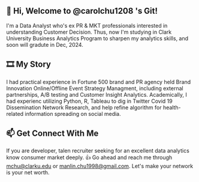 👋 Hi, Welcome to @carolchu1208 's Git!
-------------------------
I'm a Data Analyst who's ex PR & MKT professionals interested in understanding Customer Decision.
Thus, now I'm studying in Clark University Business Analytics Program to sharpen my analytics skills, and soon will gradute in Dec, 2024.

🎞️ My Story
-------------------------
I had practical experience in Fortune 500 brand and PR agency held Brand Innovation Online/Offline Event Strategy Managment, including external partnerships, A/B testing and Customer Insight Analytics.
Academically, I had experienc utilizing Python, R, Tableau to dig in Twitter Covid 19 Dissemination Network Research, and help refine algorithm for health-related information spreading on social media.

📫 Get Connect With Me
------------------------
If you are developer, talen recruiter seeking for an excellent data analytics know consumer market deeply. 
👍 Go ahead and reach me through mchu@clarku.edu or manlin.chu1998@gmail.com. Let's make your network is your net worth.

<!---
carolchu1208/carolchu1208 is a ✨ special ✨ repository because its `README.md` (this file) appears on your GitHub profile.
You can click the Preview link to take a look at your changes.
--->
